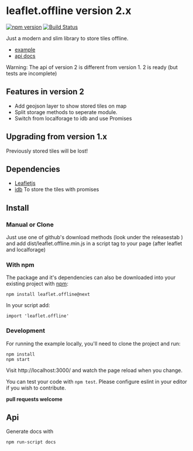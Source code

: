 # leaflet.offline version 2.x

[![npm version](https://badge.fury.io/js/leaflet.offline.svg)](https://badge.fury.io/js/leaflet.offline)
[![Build Status](https://travis-ci.org/allartk/leaflet.offline.png?branch=master)](https://travis-ci.org/allartk/leaflet.offline)

Just a modern and slim library to store tiles offline.

- [example](http://allartk.github.io/leaflet.offline/)
- [api docs](docs/api.md)

Warning: The api of version 2 is different from version 1. 2 is ready (but tests are incomplete)

## Features in version 2

- Add geojson layer to show stored tiles on map 
- Split storage methods to seperate module. 
- Switch from localforage to idb and use Promises 

## Upgrading from version 1.x

Previously stored tiles will be lost!

## Dependencies

- [Leafletjs](http://leafletjs.com/)
- [idb](https://www.npmjs.com/package/idb) To store the tiles with promises

## Install

### Manual or Clone

Just use one of github's download methods (look under the releasestab ) and add dist/leaflet.offline.min.js in a script tag
to your page (after leaflet and localforage)

### With npm

The package and it's dependencies can also be downloaded into
your existing project with [npm](http://npmjs.com):

```
npm install leaflet.offline@next
```

In your script add:

```
import 'leaflet.offline'
```

### Development

For running the example locally, you'll need to clone the project and run:

```
npm install
npm start
```

Visit http://localhost:3000/ and watch the page reload when you change.

You can test your code with `npm test`. Please configure eslint in your editor if you wish to contribute.

**pull requests welcome**

## Api

Generate docs with

```
npm run-script docs
```
